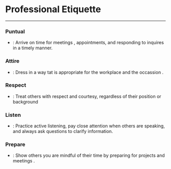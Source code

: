 # Professional Etiquette


---

### Puntual
* : Arrive on time for meetings , appointments, and responding to inquires in a timely manner.


### Attire
* : Dress in a way tat is appropriate for the workplace and the occassion .

### Respect
* : Treat others with respect and courtesy, regardless of their position or background


### Listen
* : Practice active listening, pay close attention when others are speaking, and always ask questions to clarify information.


### Prepare
* : Show others you are mindful of their time by preparing for projects and meetings .

